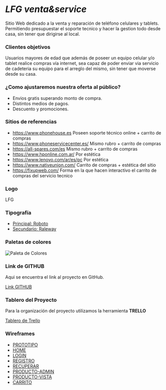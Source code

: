 # ***LFG venta&service***

Sitio Web dedicado a la venta y reparación de teléfono celulares y tablets. Permitiendo presupuestar el soporte tecnico y hacer la gestion todo desde casa, sin tener que dirigirse al local.

### **Clientes objetivos**

Usuarios mayores de edad que además de poseer un equipo celular y/o tablet realice compras vía internet, sea capaz de poder enviar via servicio de cadeteria su equipo para el arreglo del mismo, sin tener que moverse desde su casa.

### **¿Como ajustaremos nuestra oferta al público?**

 - Envios gratis superando monto de compra.
 - Distintos medios de pagos.
 - Descuento y promociones.

### **Sitios de referencias**

 - https://www.phonehouse.es Poseen soporte técnico online + carrito de compras
 - https://www.phoneservicecenter.es/ Mismo rubro + carrito de compras
 - https://all-spares.com/es Mismo rubro + carrito de compras
 - https://www.hponline.com.ar/ Por estética
 - https://www.lenovo.com/ar/es/pc Por estética
 - https://www.nativeunion.com/ Carrito de compras + estética del sitio
 - https://fixupweb.com/ Forma en la que hacen interactivo el carrito de compras del servicio tecnico

### **Logo**

LFG
 

### **Tipografía**

 - [Principal: Roboto](https://fonts.google.com/?selection.family=Roboto)
 - [Secundario: Raleway](https://fonts.google.com/?selection.family=Raleway)

### **Paletas de colores**

![Paleta de Colores](https://raw.githubusercontent.com/0220CBFSNCN01ARCO/Grupo_6_LFG-venta-service/master/site/public/images/Color%20Hunt%20Palette%202763.png)

### **Link de GITHUB** 

Aqui se encuentra el link al proyecto en GitHub.

[Link GITHUB](https://github.com/0220CBFSNCN01ARCO/Grupo_6_LFG-venta-service)

### **Tablero del Proyecto**

Para la organización del proyecto utilizamos la herramienta **TRELLO**

[Tablero de Trello](https://trello.com/b/v2tsqfon/grupo-6-proyecto-integrador)

### **Wireframes**
- [PROTOTIPO](https://xd.adobe.com/spec/49180aa7-3236-4a1f-72e3-4775413b9cfd-3f29/)
- [HOME](https://raw.githubusercontent.com/0220CBFSNCN01ARCO/Grupo_6_LFG-venta-service/master/site/mockups/HOME.jpg)
- [LOGIN](https://raw.githubusercontent.com/0220CBFSNCN01ARCO/Grupo_6_LFG-venta-service/master/site/mockups/LOGIN.jpg)
- [REGISTRO](https://raw.githubusercontent.com/0220CBFSNCN01ARCO/Grupo_6_LFG-venta-service/master/site/mockups/REGISTRO%20USER.jpg)
- [RECUPERAR](https://raw.githubusercontent.com/0220CBFSNCN01ARCO/Grupo_6_LFG-venta-service/master/site/mockups/RECUPERAR.jpg)
- [PRODUCTO-ADMIN](https://raw.githubusercontent.com/0220CBFSNCN01ARCO/Grupo_6_LFG-venta-service/master/site/mockups/NUEVO%20PRODUCTO.jpg)
- [PRODUCTO-VISTA](https://raw.githubusercontent.com/0220CBFSNCN01ARCO/Grupo_6_LFG-venta-service/master/site/mockups/VISTA%20PRODUCTO.jpg)
- [CARRITO](https://raw.githubusercontent.com/0220CBFSNCN01ARCO/Grupo_6_LFG-venta-service/master/site/mockups/CARRITO.jpg)



